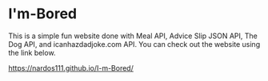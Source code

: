 # I'm-Bored
This is a simple fun website done with Meal API, Advice Slip JSON API, The Dog API, and icanhazdadjoke.com API. You can check out the website using the link below.

https://nardos111.github.io/I-m-Bored/
